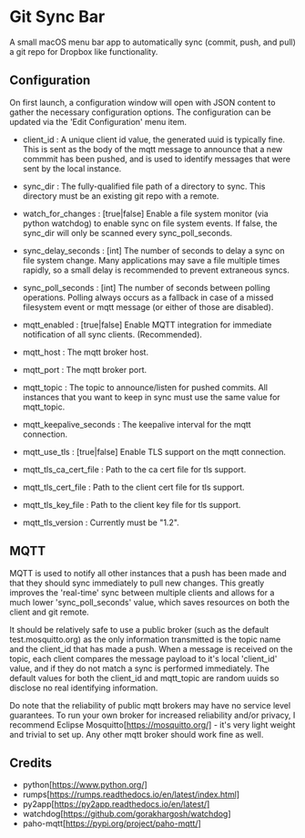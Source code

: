 # Git Sync Bar

A small macOS menu bar app to automatically sync (commit, push, and pull) a git repo for Dropbox like functionality.


## Configuration

On first launch, a configuration window will open with JSON content to gather the necessary configuration options.  The configuration can be updated via the 'Edit Configuration' menu item. 


- client_id : A unique client id value, the generated uuid is typically fine.  This is sent as the body of the mqtt message to announce that a new commmit has been pushed, and is used to identify messages that were sent by the local instance.

- sync_dir : The fully-qualified file path of a directory to sync.  This directory must be an existing git repo with a remote.

- watch_for_changes : [true|false] Enable a file system monitor (via python watchdog) to enable sync on file system events.  If false, the sync_dir will only be scanned every sync_poll_seconds.

- sync_delay_seconds : [int] The number of seconds to delay a sync on file system change.  Many applications may save a file multiple times rapidly, so a small delay is recommended to prevent extraneous syncs.

- sync_poll_seconds : [int] The number of seconds between polling operations.  Polling always occurs as a fallback in case of a missed filesystem event or mqtt message (or either of those are disabled).

- mqtt_enabled : [true|false] Enable MQTT integration for immediate notification of all sync clients.  (Recommended).

- mqtt_host : The mqtt broker host.

- mqtt_port : The mqtt broker port.

- mqtt_topic : The topic to announce/listen for pushed commits.  All instances that you want to keep in sync must use the same value for mqtt_topic.

- mqtt_keepalive_seconds : The keepalive interval for the mqtt connection. 

- mqtt_use_tls : [true|false] Enable TLS support on the mqtt connection.

- mqtt_tls_ca_cert_file : Path to the ca cert file for tls support.

- mqtt_tls_cert_file : Path to the client cert file for tls support.

- mqtt_tls_key_file : Path to the client key file for tls support.

- mqtt_tls_version : Currently must be "1.2". 


## MQTT

MQTT is used to notify all other instances that a push has been made and that they should sync immediately to pull new changes.  This greatly improves the 'real-time' sync between multiple clients and allows for a much lower 'sync_poll_seconds' value, which saves resources on both the client and git remote.

It should be relatively safe to use a public broker (such as the default test.mosquitto.org) as the only information transmitted is the topic name and the client_id that has made a push.  When a message is received on the topic, each client compares the message payload to it's local 'client_id' value, and if they do not match a sync is performed immediately.  The default values for both the client_id and mqtt_topic are random uuids so disclose no real identifying information.

Do note that the reliability of public mqtt brokers may have no service level guarantees.  To run your own broker for increased reliability and/or privacy, I recommend Eclipse Mosquitto[https://mosquitto.org/] - it's very light weight and trivial to set up.  Any other mqtt broker should work fine as well.



## Credits

- python[https://www.python.org/]
- rumps[https://rumps.readthedocs.io/en/latest/index.html]
- py2app[https://py2app.readthedocs.io/en/latest/]
- watchdog[https://github.com/gorakhargosh/watchdog]
- paho-mqtt[https://pypi.org/project/paho-mqtt/]





